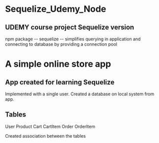 # Sequelize_Udemy_Node
## UDEMY course project Sequelize version
npm package -- sequelize -- simplifies querying in application and connecting to database by providing a connection pool


# A simple online store app
## App created for learning Sequelize
Implemented with a single user.
Created a database on local system from app.
## Tables
User 
Product 
Cart 
CartItem
Order
OrderItem

Created association between the tables
